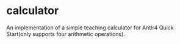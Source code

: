 # calculator
 An implementation of a simple teaching calculator for Antlr4 Quick Start(only supports four arithmetic operations).
